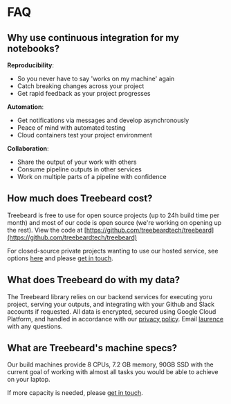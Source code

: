 # FAQ

## Why use continuous integration for my notebooks?

**Reproducibility**:

- So you never have to say 'works on my machine' again
- Catch breaking changes across your project
- Get rapid feedback as your project progresses

**Automation**:

- Get notifications via messages and develop asynchronously
- Peace of mind with automated testing
- Cloud containers test your project environment

**Collaboration**:

- Share the output of your work with others
- Consume pipeline outputs in other services
- Work on multiple parts of a pipeline with confidence

## How much does Treebeard cost?

Treebeard is free to use for open source projects (up to 24h build time per month) and most of our code is open source (we're working on opening up the rest). View the code at [https://github.com/treebeardtech/treebeard](https://github.com/treebeardtech/treebeard)

For closed-source private projects wanting to use our hosted service, see options [here](https://treebeard.io/pricing/) and please [get in touch](mailto:laurence@treebeard.io).

## What does Treebeard do with my data?

The Treebeard library relies on our backend services for executing yoru project, serving your outputs, and integrating with your Github and Slack accounts if requested. All data is encrypted, secured using Google Cloud Platform, and handled in accordance with our [privacy policy](https://treebeard.io/privacy/). Email [laurence](mailto:laurence@treebeard.io) with any questions.

## What are Treebeard's machine specs?

Our build machines provide 8 CPUs, 7.2 GB memory, 90GB SSD with the current goal of working with almost all tasks you would be able to achieve on your laptop.

If more capacity is needed, please [get in touch](mailto:laurence@treebeard.io).
